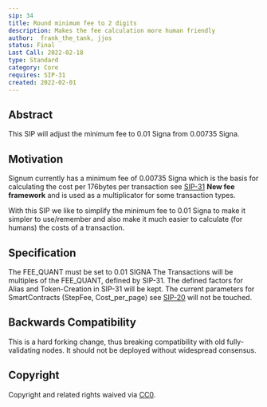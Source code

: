 ```yaml
---
sip: 34
title: Round minimum fee to 2 digits
description: Makes the fee calculation more human friendly
author:  frank_the_tank, jjos
status: Final
Last Call: 2022-02-18
type: Standard
category: Core
requires: SIP-31
created: 2022-02-01
---
```


## Abstract
This SIP will adjust the minimum fee to 0.01 Signa from 0.00735 Signa.

## Motivation
Signum currently has a minimum fee of 0.00735 Signa which is the basis for calculating the cost per 176bytes per transaction see [SIP-31](sip-31.md) **New fee framework** and  is used as a multiplicator for some transaction types.

With this SIP we like to simplify the minimum fee to 0.01 Signa to make it simpler to use/remember and also make it much easier to calculate (for humans) the costs of a transaction.

## Specification
The FEE_QUANT must be set to 0.01 SIGNA
The Transactions will be multiples of the FEE_QUANT, defined by SIP-31.
The defined factors for Alias and Token-Creation in SIP-31 will be kept.
The current parameters for SmartContracts (StepFee, Cost_per_page) see [SIP-20](sip-20.md) will not be touched.

## Backwards Compatibility
This is a hard forking change, thus breaking compatibility with old fully-validating nodes. It should not be deployed without widespread consensus.

## Copyright
Copyright and related rights waived via [CC0](https://creativecommons.org/publicdomain/zero/1.0/).
